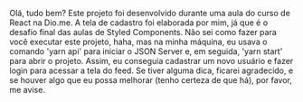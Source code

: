 Olá, tudo bem? Este projeto foi desenvolvido durante uma aula do curso de React na Dio.me. A tela de cadastro foi elaborada por mim, já que é o desafio final das aulas de Styled Components. Não sei como fazer para você executar este projeto, haha, mas na minha máquina, eu usava o comando 'yarn api' para iniciar o JSON Server e, em seguida, 'yarn start' para abrir o projeto. Assim, eu conseguia cadastrar um novo usuário e fazer login para acessar a tela do feed. Se tiver alguma dica, ficarei agradecido, e se houver algo que eu possa melhorar (tenho certeza de que há), por favor, me avise.
